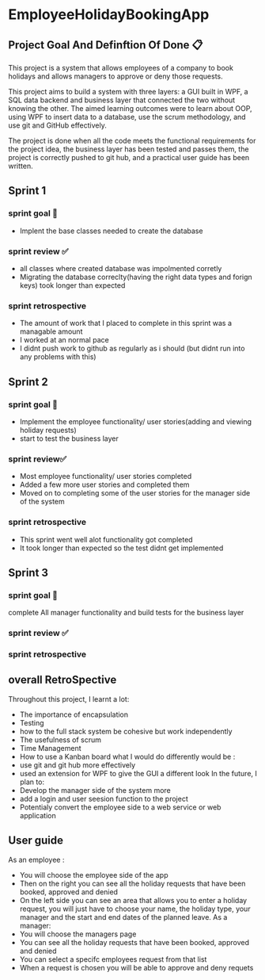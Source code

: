# EmployeeHolidayBookingApp
## Project Goal And Definftion Of Done :clipboard:
This project is a system that allows employees of a company to book holidays and allows managers to approve or deny those requests.

This project aims to build a system with three layers: a GUI built in WPF, a SQL data backend and business layer that connected the two without knowing the other. The aimed learning outcomes were to learn about OOP, using WPF to insert data to a database, use the scrum methodology, and use git and GitHub effectively.

The project is done when all the code meets the functional requirements for the project idea, the business layer has been tested and passes them, the project is correctly pushed to git hub, and a practical user guide has been written.

## Sprint 1
### sprint goal :dart:
- Implent the base classes needed to create the database
### sprint review :white_check_mark:
- all classes where created database was impolmented corretly
- Migrating the database correclty(having the right data types and forign keys)  took longer than expected
### sprint retrospective
- The amount of work that I placed to complete in this sprint was a managable amount
- I worked at an normal pace
- I didnt push work to github as regularly as i should (but didnt run into any problems with this)

## Sprint 2
### sprint goal :dart:
- Implement the employee functionality/ user stories(adding and viewing holiday requests)
- start to test the business layer
### sprint review:white_check_mark:
- Most employee functionality/ user stories completed
- Added a few more user stories and completed them
- Moved on to completing some of the user stories for the manager side of the system 
### sprint retrospective
- This sprint went well alot functionality got completed 
- It took longer than expected so the test didnt get implemented


## Sprint 3
### sprint goal :dart:
complete All manager functionality and build tests for the business layer
### sprint review :white_check_mark:

### sprint retrospective

## overall RetroSpective
Throughout this project, I learnt a lot:
- The importance of encapsulation
- Testing
- how to the full stack system be cohesive but work independently
- The usefulness of scrum
- Time Management
- How to use a Kanban board
what I would do differently would be :
-  use git and git hub more effectively
- used an extension for WPF to give the GUI a different look
In the future, I plan to: 
- Develop the manager side of the system more
- add a login and user seesion function to the project
- Potentialy convert  the employee side to a web service or web application

## User guide
As an employee : 
- You will choose the employee side of the app
- Then on the right you can see all the holiday requests that have been booked, approved and denied
- On the left side you can see an area that allows you to enter a holiday request, you will just have to choose your name, the holiday type, your manager and the start and end dates of the planned leave. 
As a manager: 
- You will choose the managers page  
- You can see all the holiday requests that have been booked, approved and denied
- You can select a specifc employees request from that list
- When a request is chosen you will be able to approve and deny requets

